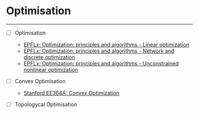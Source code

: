 # Optimisation

---

- [ ] Optimisation

  - [EPFLx: Optimization: principles and algorithms - Linear optimization](https://www.edx.org/learn/math/ecole-polytechnique-federale-de-lausanne-optimization-principles-and-algorithms-linear-optimization)
  - [EPFLx: Optimization: principles and algorithms - Network and discrete optimization](https://www.edx.org/learn/math/ecole-polytechnique-federale-de-lausanne-optimization-principles-and-algorithms-network-and-discrete-optimization)
  - [EPFLx: Optimization: principles and algorithms - Unconstrained nonlinear optimization](https://www.edx.org/learn/algorithms/ecole-polytechnique-federale-de-lausanne-optimization-principles-and-algorithms-unconstrained-nonlinear-optimization)

- [ ] Convex Optimisation

  - [Stanford EE364A: Convex Optimization](https://csdiy.wiki/en/%E6%95%B0%E5%AD%A6%E8%BF%9B%E9%98%B6/convex/)

- [ ] Topologycal Optimisation
